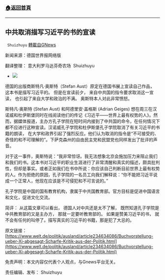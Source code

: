 ###  [:house:返回首頁](https://github.com/ourhimalayas/txt)
---


## 中共取消描写习近平的书的宣读
` Shuizhuyu` [轉載自GNews](https://gnews.org/zh-hans/1618762/)

新闻来源：德国世界报网络版

翻译整理： 意大利罗马达芬奇农场  Shuizhuyu

- ![](https://assets.gnews.org/wp-content/uploads/2021/10/Xi-Jinping.jpg)


德国的出版商斯特凡·奥斯特（Stefan Aust）原定在德国书展上宣读自己作品， 这本书是描写习近平的。 但是在宣读前夕， 来自中共国的指令要求取消这一宣读， 也引起了来自大学和政治的不满。 奥斯特本人对此非常愤怒。

斯特凡·奥斯特 (Stefan Aust) 和阿德里安·盖格斯 (Adrian Geiges) 想在周三在汉诺威和杜伊斯堡同时在线阅读他们的传记《习近平——世界上最有权势的人》。然而，据媒体报道，主办方孔子学院在短时间内接到了中共国的命令，在任何情况下都不应进行这种宣读。汉诺威孔子学院和杜伊斯堡孔子学院取消了有关习近平的书籍的朗读， 在大学和政界引起了强烈反应。他们认为取消的指令是“不可接受的、奇怪的和不可理解的”。下萨克森州的自由民主党和民盟党也同样发出了批评的声音。

对于这一事件，奥斯特说：“我非常惊讶。我无法想象北京会施加压力来阻止我们和我们的书。这本书对习近平的职业生涯进行了非常清醒和真实的描述，颇具批判性，但却是事实。或者正如我们在书中所说：你应该自己判断目前世界上最有权势的人。作为拒绝的原因，孔子学院的一名员工向我们解释说：“你不能把习近平说成一个正常人，他现在应该是不可侵犯和不可言说的。”

孔子学院是中国的国有教育机构，隶属于中共国教育部。官方目标是促进中国语言和文化，促进文化交流。

简评： 从这篇文章可以看出， 德国人对中共还是太不了解， 既然知道孔子学院是中共教育部的又是主办方， 那就一定要听教育部的。 如果是赞美习近平的书， 就不会有任何的叫停了。描写真实的习近平的书籍，那是犯了大忌的。

原文链接：[https://www.welt.de/politik/ausland/article234634086/Buchvorstellung-ueber-Xi-abgesagt-Scharfe-Kritik-aus-der-Politik.html](https://www.welt.de/politik/ausland/article234634086/Buchvorstellung-ueber-Xi-abgesagt-Scharfe-Kritik-aus-der-Politik.html)

免责声明：本文内容仅代表个人观点，与Gnews平台无关。

责任编辑、发布： Shuizhuyu
